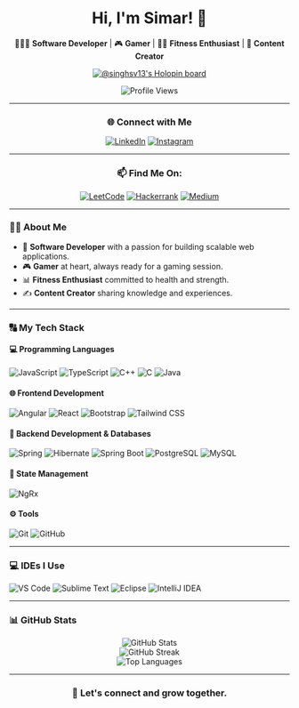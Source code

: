 <div align="center">

# Hi, I'm Simar! 👋

👩🏻‍💻 **Software Developer** | 🎮 **Gamer** | 💪🏻 **Fitness Enthusiast** | 🎥 **Content Creator**  

[![@singhsv13's Holopin board](https://holopin.io/api/user/board?user=singhsv13)](https://holopin.io/@singhsv13)

![Profile Views](https://komarev.com/ghpvc/?username=singhsv13&&style=for-the-badge&color=orange)

---

<div align="center">

### 🌐 Connect with Me 

[![LinkedIn](https://img.shields.io/badge/-LinkedIn-0A66C2?style=for-the-badge&logo=linkedin&logoColor=white)](https://www.linkedin.com/in/simarpritvirdi/) 
[![Instagram](https://img.shields.io/badge/-Instagram-E4405F?style=for-the-badge&logo=instagram&logoColor=white)](https://instagram.com/simarizzed/) 
  
</div>


---


<div align="center">
  
### 📫 Find Me On: 
[![LeetCode](https://img.shields.io/badge/LeetCode-000000?style=for-the-badge&logo=LeetCode&logoColor=#d16c06)](https://leetcode.com/coderizzed/)
[![Hackerrank](https://img.shields.io/badge/-Hackerrank-2EC866?style=for-the-badge&logo=HackerRank&logoColor=white)](https://www.hackerrank.com/singhsv13)
[![Medium](https://img.shields.io/badge/-Medium-12100E?style=for-the-badge&logo=medium&logoColor=white)](https://simarvirdee.medium.com)
</div>


</div>


---

### 👨‍💻 About Me  

- 🌟 **Software Developer** with a passion for building scalable web applications.  
- 🎮 **Gamer** at heart, always ready for a gaming session.  
- 📊 **Fitness Enthusiast** committed to health and strength.  
- ✍️ **Content Creator** sharing knowledge and experiences.  

---

### 🔠 My Tech Stack  

#### 💻 Programming Languages  
<div>
  <img src="https://img.shields.io/badge/JavaScript-F7DF1E?style=for-the-badge&logo=javascript&logoColor=black" alt="JavaScript" />
  <img src="https://img.shields.io/badge/TypeScript-3178C6?style=for-the-badge&logo=typescript&logoColor=white" alt="TypeScript" />
  <img src="https://img.shields.io/badge/C++-00599C?style=for-the-badge&logo=cplusplus&logoColor=white" alt="C++" />
  <img src="https://img.shields.io/badge/C-00599C?style=for-the-badge&logo=c&logoColor=white" alt="C" />
  <img src="https://img.shields.io/badge/Java-007396?style=for-the-badge&logo=java&logoColor=white" alt="Java" />


</div>

#### 🌐 Frontend Development  
<div>
  <img src="https://img.shields.io/badge/Angular-DD0031?style=for-the-badge&logo=angular&logoColor=white" alt="Angular" />
  <img src="https://img.shields.io/badge/React-61DAFB?style=for-the-badge&logo=react&logoColor=black" alt="React" />
  <img src="https://img.shields.io/badge/Bootstrap-7952B3?style=for-the-badge&logo=bootstrap&logoColor=white" alt="Bootstrap" />
  <img src="https://img.shields.io/badge/Tailwind_CSS-06B6D4?style=for-the-badge&logo=tailwindcss&logoColor=white" alt="Tailwind CSS" />
</div>

#### 🔧 Backend Development & Databases  
<div>
  <img src="https://img.shields.io/badge/Spring-6DB33F?style=for-the-badge&logo=spring&logoColor=white" alt="Spring" />
  <img src="https://img.shields.io/badge/Hibernate-59666C?style=for-the-badge&logo=hibernate&logoColor=white" alt="Hibernate" />
  <img src="https://img.shields.io/badge/Spring_Boot-6DB33F?style=for-the-badge&logo=springboot&logoColor=white" alt="Spring Boot" />
  <img src="https://img.shields.io/badge/PostgreSQL-4169E1?style=for-the-badge&logo=postgresql&logoColor=white" alt="PostgreSQL" />
<!--   <img src="https://img.shields.io/badge/SQLite-003B57?style=for-the-badge&logo=sqlite&logoColor=white" alt="SQLite" /> -->
  <img src="https://img.shields.io/badge/MySQL-4479A1?style=for-the-badge&logo=mysql&logoColor=white" alt="MySQL" />

</div>

#### 🔬 State Management  
<div>
  <img src="https://img.shields.io/badge/NgRx-DD0031?style=for-the-badge&logo=redux&logoColor=white" alt="NgRx" />
</div>

#### ⚙️ Tools  
<div>
  <img src="https://img.shields.io/badge/Git-F05032?style=for-the-badge&logo=git&logoColor=white" alt="Git" />
  <img src="https://img.shields.io/badge/GitHub-181717?style=for-the-badge&logo=github&logoColor=white" alt="GitHub" />
</div>

---

### 💻 IDEs I Use  

<div>
  <img src="https://img.shields.io/badge/Visual_Studio_Code-0078D4?style=for-the-badge&logo=visualstudiocode&logoColor=white" alt="VS Code" />
  <img src="https://img.shields.io/badge/Sublime_Text-FF9800?style=for-the-badge&logo=sublimetext&logoColor=white" alt="Sublime Text" />
  <img src="https://img.shields.io/badge/Eclipse-2C2255?style=for-the-badge&logo=eclipseide&logoColor=white" alt="Eclipse" />
  <img src="https://img.shields.io/badge/IntelliJ_IDEA-000000?style=for-the-badge&logo=intellijidea&logoColor=white" alt="IntelliJ IDEA" />
</div>

---

### 📊 GitHub Stats  

<div align="center">

![GitHub Stats](https://github-readme-stats.vercel.app/api?username=singhsv13&show_icons=true&theme=radical)  
![GitHub Streak](https://github-readme-streak-stats.herokuapp.com/?user=singhsv13&theme=dark)  
![Top Languages](https://github-readme-stats.vercel.app/api/top-langs/?username=singhsv13&layout=compact&theme=dark)  

</div>

---

<div align="center">

### 🚀 Let's connect and grow together.  

</div>
